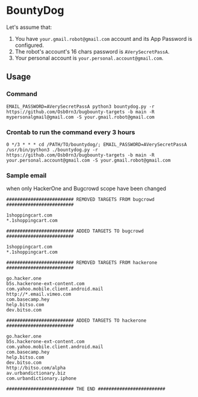 # BountyDog

Let's assume that:
1. You have `your.gmail.robot@gmail.com` account and its App Password is configured.
2. The robot's account's 16 chars password is `AVerySecretPassA`.
3. Your personal account is `your.personal.account@gmail.com`.

## Usage

### Command
```
EMAIL_PASSWORD=AVerySecretPassA python3 bountydog.py -r https://github.com/Osb0rn3/bugbounty-targets -b main -R mypersonalgmail@gmail.com -S your.gmail.robot@gmail.com
```
### Crontab to run the command every 3 hours
```
0 */3 * * * cd /PATH/TO/bountydog/; EMAIL_PASSWORD=AVerySecretPassA /usr/bin/python3 ./bountydog.py -r https://github.com/Osb0rn3/bugbounty-targets -b main -R your.personal.account@gmail.com -S your.gmail.robot@gmail.com
```

### Sample email
when only HackerOne and Bugcrowd scope have been changed
```
######################### REMOVED TARGETS FROM bugcrowd #########################
  
1shoppingcart.com
*.1shoppingcart.com

######################### ADDED TARGETS TO bugcrowd #########################

1shoppingcart.com
*.1shoppingcart.com

######################### REMOVED TARGETS FROM hackerone #########################

go.hacker.one
b5s.hackerone-ext-content.com
com.yahoo.mobile.client.android.mail
http://*.email.vimeo.com
com.basecamp.hey
help.bitso.com
dev.bitso.com

######################### ADDED TARGETS TO hackerone #########################

go.hacker.one
b5s.hackerone-ext-content.com
com.yahoo.mobile.client.android.mail
com.basecamp.hey
help.bitso.com
dev.bitso.com
http://bitso.com/alpha
av.urbandictionary.biz
com.urbandictionary.iphone

######################### THE END #########################
```
